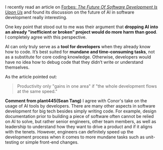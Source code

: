 I recently read an article on [Forbes: *The Future Of Software Development Is Upon Us*](https://www.forbes.com/councils/forbesbusinesscouncil/2024/04/18/the-future-of-software-development-is-upon-us/) and found its discussion on the future of AI in software development really interesting.  

One key point that stood out to me was their argument that **dropping AI into an already "inefficient or broken" project would do more harm than good**. I completely agree with this perspective.  

AI can only truly serve as a **tool for developers** when they already know how to code. It’s best suited for **mundane and time-consuming tasks**, not as a substitute for core coding knowledge. Otherwise, developers would have no idea how to debug code that they didn’t write or understand themselves.  

As the article pointed out:  
> Productivity only "gains in one area" if "the whole development flows at the same speed."


**Comment from plant445(Sean Tang)** I agree with Conor's take on the usage of AI tools by developers. There are many other aspects in software development for big tech besides simply writing code. For example, design documentation prior to building a piece of software often cannot be relied on AI to solve, but rather senior engineers, other team members, as well as leadership to understand how they want to drive a product and if it aligns with the tenets. However, engineers can definitely speed up the development process when it comes to more mundane tasks such as unit-testing or simple front-end changes.
